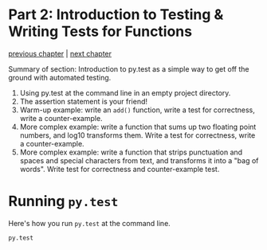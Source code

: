 # Part 2: Introduction to Testing & Writing Tests for Functions

[previous chapter][previous] | [next chapter][next]

[next]: ./chapter3
[previous]: ./chapter1

Summary of section: Introduction to py.test as a simple way to get off the ground with automated testing.

1. Using py.test at the command line in an empty project directory.
1. The assertion statement is your friend!
1. Warm-up example: write an `add()` function, write a test for correctness, write a counter-example.
1. More complex example: write a function that sums up two floating point numbers, and log10 transforms them. Write a test for correctness, write a counter-example.
1. More complex example: write a function that strips punctuation and spaces and special characters from text, and transforms it into a "bag of words". Write test for correctness and counter-example test.

# Running `py.test`

Here's how you run `py.test` at the command line.

```bash
py.test
```
